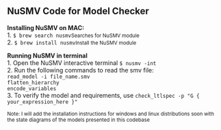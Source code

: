 <h2>NuSMV Code for Model Checker</h2>
<p><strong>Installing NuSMV on MAC:<br/></strong>
1. <code>$ brew search nusmv</code><small>Searches for NuSMV module</small><br/>
2. <code>$ brew install nusmv</code><small>Install the NuSMV module</small><br/>
</p>
<p><strong>Running NuSMV in terminal</strong><br/> 
1. Open the NuSMV interactive terminal <code>$ nusmv -int</code><br/>
2. Run the following commands to read the smv file: <br/>
	<code>read_model -i file_name.smv</code><br/>
	<code>flatten_hierarchy</code><br/>
	<code>encode_variables</code><br/>
3. To verify the model and requirements, use <code>check_ltlspec -p "G { your_expression_here }"</code>
</p>
<p><small>Note: I will add the installation instructions for windows and linux distributions soon with the state diagrams of the models presented in this codebase</small></p>
